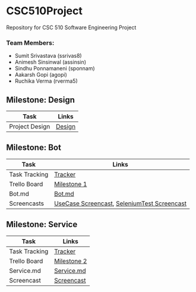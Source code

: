 # CSC510Project
Repository for CSC 510 Software Engineering Project

### Team Members:
* Sumit Srivastava (ssrivas8)
* Animesh Sinsinwal (assinsin)
* Sindhu Ponnamaneni (sponnam)
* Aakarsh Gopi (agopi)
* Ruchika Verma (rverma5)

## Milestone: Design

| Task           | Links                |
|----------------|----------------------|
| Project Design | [Design](DESIGN.md)  |

## Milestone: Bot

| Task          | Links                   |
|---------------|-------------------------|
| Task Tracking | [Tracker](WORKSHEET.md) |
| Trello Board  | [Milestone 1](https://trello.com/b/h193q9wx/milestone-1) |
| Bot.md        | [Bot.md](bot.md) |
| Screencasts   | [UseCase Screencast](https://youtu.be/Aar2CXXPN_8), [SeleniumTest Screencast](https://youtu.be/xW2NwHLRoYU) |

## Milestone: Service

| Task          | Links               |
|---------------|---------------------|
| Task Tracking | [Tracker](WORKSHEET.md) |
| Trello Board  | [Milestone 2](https://trello.com/b/UfgRVHrf/milestone-2) |
| Service.md    | [Service.md](SERVICE.md) |
| Screencast    | [Screencast](https://youtu.be/MNnJc90oxr8) |

